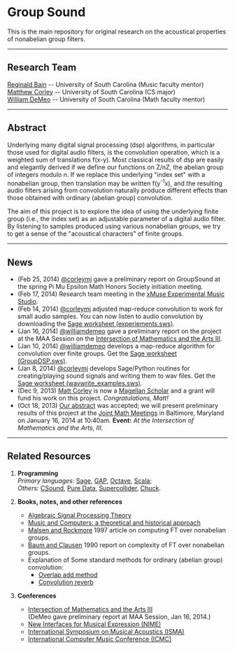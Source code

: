 Group Sound
===========

This is the main repository for original research on the acoustical properties
of nonabelian group filters.   

--------------------------------------------

Research Team
--------------
[Reginald Bain][] -- University of South Carolina (Music faculty mentor)  
[Matthew Corley][] -- University of South Carolina (CS major)  
[William DeMeo][] -- University of South Carolina (Math faculty mentor)  


---------------------------------------------------

Abstract
--------
Underlying many digital signal processing (dsp) algorithms, in particular those
used for digital audio filters, is the convolution operation, which is a
weighted sum of translations f(x-y). Most classical results of dsp are easily
and elegantly derived if we define our functions on Z/nZ, the abelian group of
integers modulo n. If we replace this underlying "index set" with a nonabelian
group, then translation may be written f(y<sup>-1</sup>x), and the resulting audio
filters arising from convolution naturally produce different effects than those
obtained with ordinary (abelian group) convolution.  

The aim of this project is to explore the idea of using the underlying finite
group (i.e., the index set) as an adjustable parameter of a digital audio
filter. By listening to samples produced using various nonabelian groups, we try
to get a sense of the "acoustical characters" of finite groups. 

------------------------------------------------

News
----
+ (Feb 25, 2014) [@corleymj][] gave a preliminary report on GroupSound at the
  spring Pi Mu Epsilon Math Honors Society initiation meeting.  
+ (Feb 17, 2014) Research team meeting in the [xMuse Experimental Music Studio][].  
+ (Feb 14, 2014) [@corleymj][] adjusted map-reduce convolution to work for
  small audio samples. You can now listen to audio convolution by downloading
  the [Sage worksheet (experiements.sws)][].    
+ (Jan 16, 2014) [@williamdemeo][] gave a preliminary report on the project at the MAA Session on the
  [Intersection of Mathematics and the Arts III][].   
+ (Jan 10, 2014) [@williamdemeo][] develops a map-reduce algorithm for convolution over finite groups.
  Get the [Sage worksheet (GroupDSP.sws)][].  
+ (Jan 8, 2014) [@corleymj][] develops Sage/Python routines for creating/playing sound signals and writing them to wav files. 
  Get the [Sage worksheet (wavwrite_examples.sws)][].   
+ (Dec 9, 2013) [Matt Corley][] is now a
  [Magellan Scholar](http://www.sc.edu/our/magellan.shtml) and a grant will fund
  his work on this project.  *Congratulations, Matt!*   
+ (Oct 18, 2013) [Our abstract][] was accepted; we will present preliminary
  results of this project at the [Joint Math Meetings][] in Baltimore, Maryland on 
  January 16, 2014 at 10:40am. **Event:** *At the Intersection of Mathematics and the Arts, III.*

----------------------------------------------------------

Related Resources
-----------------
1.  **Programming**  
    *Primary languages:* [Sage](http://sagemath.org),
    [GAP](http://gap-system.org/),
    [Octave](http://www.gnu.org/software/octave/),
    [Scala](http://www.scala-lang.org/);  
    *Others:*
    [CSound](http://www.csounds.com/),
    [Pure Data](http://puredata.info/),
    [Supercollider](http://supercollider.sourceforge.net/),
    [Chuck](http://chuck.cs.princeton.edu/).


2.  **Books, notes, and other references**  
    + [Algebraic Signal Processing Theory](http://www.ece.cmu.edu/~smart/research.html)    
    + [Music and Computers: a theoretical and historical approach](http://music.columbia.edu/cmc/MusicAndComputers/)
	+ [Malsen and Rockmore](http://www.ams.org/journals/jams/1997-10-01/S0894-0347-97-00219-1/S0894-0347-97-00219-1.pdf)
	  1997 article on computing FT over nonabelian groups.  
    + [Baum and Clausen](http://theory.cs.uni-bonn.de/ftp/reports/cs-reports/1990/8551-CS.pdf)
      1990 report on complexity of FT over nonabelian groups.  
    + Explanation of Some standard methods for ordinary (abelian group) convolution:
	    - [Overlap add method](http://en.wikipedia.org/wiki/Overlap%E2%80%93add_method)
		- [Convolution reverb](https://dvcs.w3.org/hg/audio/raw-file/tip/webaudio/convolution.html)

3.  **Conferences**  
	+ [Intersection of Mathematics and the Arts III][]   
	  (DeMeo gave preliminary report at MAA Session, Jan 16, 2014.)
    + [New Interfaces for Musical Expression (NIME)](http://www.nime.org/nime2014/)  
    + [International Symposium on Musical Acoustics (ISMA)](http://isma.univ-lemans.fr/en/index.html)  
    + [International Computer Music Conference (ICMC)](http://www.computermusic.org/page/23/)  



[Our abstract]: https://github.com/SoundMath/GroupSound/raw/master/Conferences/AMSBaltimore2013/abstract.pdf

[Joint Math Meetings]: http://jointmathematicsmeetings.org/jmm
[JMM]: http://jointmathematicsmeetings.org/jmm
[Intersection of Mathematics and the Arts III]: http://jointmathematicsmeetings.org/meetings/national/jmm2014/2160_program_thursday.html#2160:MCPNORC7

[Sage worksheet (experiements.sws)]: https://github.com/SoundMath/GroupSound/blob/develop/src/Sage/experiments.sws
[Sage worksheet (GroupDSP.sws)]: https://github.com/SoundMath/GroupSound/blob/master/src/Sage/GroupDSP.sws
[Sage worksheet (wavwrite_examples.sws)]: https://github.com/SoundMath/GroupSound/blob/master/src/Sage/wavwrite_examples.sws
[xMuse Experimental Music Studio]: (http://www.sc.edu/study/colleges_schools/music/study/academic_areas/composition/xmuse_experimental_studio.php)

[Reginald Bain]: mailto:rbain@mozart.sc.edu
[Reg Bain]: mailto:rbain@mozart.sc.edu
[@regbain]: https://github.com/regbain

[Matthew Corley]: mailto:corleymj@email.sc.edu
[Matt Corley]: mailto:corleymj@email.sc.edu
[@corleymj]: https://github.com/corleymj

[William DeMeo]: mailto:williamdemeo@gmail.com
[@williamdemeo]: https://github.com/williamdemeo

